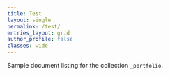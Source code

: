 ```yaml
---
title: Test
layout: single
permalink: /test/
entries_layout: grid
author_profile: false
classes: wide
---
```


Sample document listing for the collection `_portfolio`.

